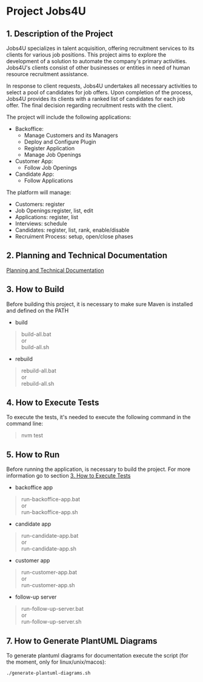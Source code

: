 # Project Jobs4U

## 1. Description of the Project

Jobs4U specializes in talent acquisition, offering recruitment services to its clients for various job positions. This project aims to explore the development of a solution to automate the company's primary activities. Jobs4U's clients consist of other businesses or entities in need of human resource recruitment assistance.

In response to client requests, Jobs4U undertakes all necessary activities to select a pool of candidates for job offers. Upon completion of the process, Jobs4U provides its clients with a ranked list of candidates for each job offer. The final decision regarding recruitment rests with the client.

The project will include the following applications:
* Backoffice:
  * Manage Customers and its Managers
  * Deploy and Configure Plugin
  * Register Application
  * Manage Job Openings
* Customer App:
  * Follow Job Openings
* Candidate App:
  * Follow Applications

The platform will manage:
* Customers: register
* Job Openings:register, list, edit
* Applications: register, list
* Interviews: schedule
* Candidates: register, list, rank, enable/disable
* Recruiment Process: setup, open/close phases

## 2. Planning and Technical Documentation

[Planning and Technical Documentation](docs/readme.md)

## 3. How to Build

Before building this project, it is necessary to make sure Maven is installed and defined on the PATH

* build

> build-all.bat\
> or\
> build-all.sh

* rebuild

> rebuild-all.bat\
> or\
> rebuild-all.sh

## 4. How to Execute Tests

To execute the tests, it's needed to execute the following command in the command line:

> nvm test


## 5. How to Run

Before running the application, is necessary to build the project. For more information go to section [3. How to Execute Tests](#3-how-to-build)

* backoffice app 

> run-backoffice-app.bat\
> or\
> run-backoffice-app.sh

* candidate app

> run-candidate-app.bat\
> or\
> run-candidate-app.sh

* customer app

> run-customer-app.bat\
> or\
> run-customer-app.sh


* follow-up server

> run-follow-up-server.bat\
> or\
> run-follow-up-server.sh

## 7. How to Generate PlantUML Diagrams

To generate plantuml diagrams for documentation execute the script (for the moment, only for linux/unix/macos):

    ./generate-plantuml-diagrams.sh


